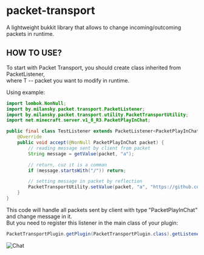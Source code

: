 # packet-transport
A lightweight bukkit library that allows to change incoming/outcoming packets in runtime.
## HOW TO USE?

To start with Packet Transport, you should create class inherited from PacketListener<T>, <br>
where T -- packet you want to modify in runtime.

Using example:

```java
import lombok.NonNull;
import by.milansky.packet.transport.PacketListener;
import by.milansky.packet.transport.utility.PacketTransportUtility;
import net.minecraft.server.v1_8_R3.PacketPlayInChat;

public final class TestListener extends PacketListener<PacketPlayInChat> {
    @Override
    public void accept(@NonNull PacketPlayInChat packet) {
        // reading message sent by client from packet
        String message = getValue(packet, "a");

        // return, cuz it is a comman
        if (message.startsWith("/")) return;

        // setting message in packet by reflection
        PacketTransportUtility.setValue(packet, "a", "https://github.com/rmilansky/packet-transport");
    }
}

```
This code will handle all packets sent by client with type "PacketPlayInChat" and change message in it.<br>
But you need to register this listener in the main class of your plugin:

```java
PacketTransportPlugin.getPlugin(PacketTransportPlugin.class).getListenerManager().register(this, new TestListener());
```
![Chat](https://i.imgur.com/rXEraSV.png)